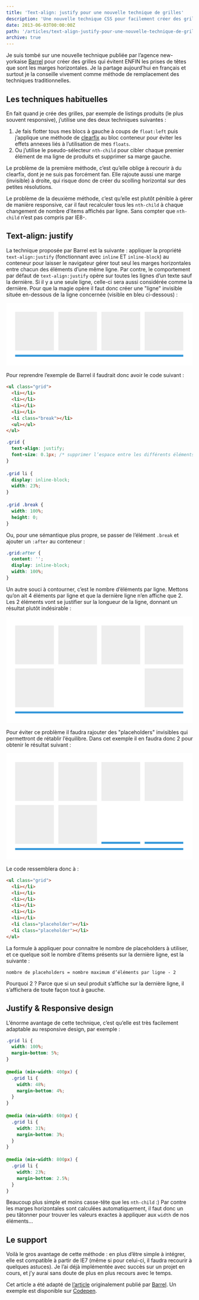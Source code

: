 ```yaml
---
title: 'Text-align: justify pour une nouvelle technique de grilles'
description: 'Une nouvelle technique CSS pour facilement créer des grilles.'
date: 2013-06-03T00:00:00Z
path: '/articles/text-align-justify-pour-une-nouvelle-technique-de-grilles/'
archive: true
---
```


Je suis tombé sur une nouvelle technique publiée par l’agence new-yorkaise [Barrel](http://www.barrelny.com/) pour créer des grilles qui évitent ENFIN les prises de têtes que sont les marges horizontales. Je la partage aujourd’hui en français et surtout je la conseille vivement comme méthode de remplacement des techniques traditionnelles.

## Les techniques habituelles

En fait quand je crée des grilles, par exemple de listings produits (le plus souvent responsive), j’utilise une des deux techniques suivantes :

1. Je fais flotter tous mes blocs à gauche à coups de `float:left` puis j’applique une méthode de [clearfix](http://nicolasgallagher.com/micro-clearfix-hack/) au bloc conteneur pour éviter les effets annexes liés à l’utilisation de mes `floats`.
2. Ou j’utilise le pseudo-sélecteur `nth-child` pour cibler chaque premier élément de ma ligne de produits et supprimer sa marge gauche.

Le problème de la première méthode, c’est qu’elle oblige à recourir à du clearfix, dont je ne suis pas forcément fan. Elle rajoute aussi une marge (invisible) à droite, qui risque donc de créer du scolling horizontal sur des petites résolutions.

Le problème de la deuxième méthode, c’est qu’elle est plutôt pénible à gérer de manière responsive, car il faut recalculer tous les `nth-child` à chaque changement de nombre d’items affichés par ligne. Sans compter que `nth-child` n’est pas compris par IE8-.

## Text-align: justify

La technique proposée par Barrel est la suivante : appliquer la propriété `text-align:justify` (fonctionnant avec `inline` ET `inline-block`) au conteneur pour laisser le navigateur gérer tout seul les marges horizontales entre chacun des éléments d’une même ligne. Par contre, le comportement par défaut de `text-align:justify` opère sur toutes les lignes d’un texte sauf la dernière. Si il y a une seule ligne, celle-ci sera aussi considérée comme la dernière. Pour que la magie opère il faut donc créer une "ligne" invisible située en-dessous de la ligne concernée (visible en bleu ci-dessous) :

![Justify 1](../../images/justify-1.jpg)

Pour reprendre l’exemple de Barrel il faudrait donc avoir le code suivant :

```html
<ul class="grid">
  <li></li>
  <li></li>
  <li></li>
  <li></li>
  <li class="break"></li>
  <ul></ul>
</ul>
```

```css
.grid {
  text-align: justify;
  font-size: 0.1px; /* supprimer l’espace entre les différents éléments */
}

.grid li {
  display: inline-block;
  width: 23%;
}

.grid .break {
  width: 100%;
  height: 0;
}
```

Ou, pour une sémantique plus propre, se passer de l’élément `.break` et ajouter un `:after` au conteneur :

```css
.grid:after {
  content: '';
  display: inline-block;
  width: 100%;
}
```

Un autre souci à contourner, c’est le nombre d’éléments par ligne. Mettons qu’on ait 4 éléments par ligne et que la dernière ligne n’en affiche que 2. Les 2 éléments vont se justifier sur la longueur de la ligne, donnant un résultat plutôt indésirable :

![Justify 2](../../images/justify-2.jpg)

Pour éviter ce problème il faudra rajouter des "placeholders" invisibles qui permettront de rétablir l’équilibre. Dans cet exemple il en faudra donc 2 pour obtenir le résultat suivant :

![Justify 3](../../images/justify-3.jpg)

Le code ressemblera donc à :

```html
<ul class="grid">
  <li></li>
  <li></li>
  <li></li>
  <li></li>
  <li></li>
  <li></li>
  <li class="placeholder"></li>
  <li class="placeholder"></li>
</ul>
```

La formule à appliquer pour connaitre le nombre de placeholders à utiliser, et ce quelque soit le nombre d’items présents sur la dernière ligne, est la suivante :

```
nombre de placeholders = nombre maximum d’éléments par ligne - 2
```

Pourquoi 2 ? Parce que si un seul produit s’affiche sur la dernière ligne, il s’affichera de toute façon tout à gauche.

## Justify & Responsive design

L’énorme avantage de cette technique, c’est qu’elle est très facilement adaptable au responsive design, par exemple :

```css
.grid li {
  width: 100%;
  margin-bottom: 5%;
}

@media (min-width: 400px) {
  .grid li {
    width: 48%;
    margin-bottom: 4%;
  }
}

@media (min-width: 600px) {
  .grid li {
    width: 31%;
    margin-bottom: 3%;
  }
}

@media (min-width: 800px) {
  .grid li {
    width: 23%;
    margin-bottom: 2.5%;
  }
}
```

Beaucoup plus simple et moins casse-tête que les `nth-child` :) Par contre les marges horizontales sont calculées automatiquement, il faut donc un peu tâtonner pour trouver les valeurs exactes à appliquer aux `width` de nos éléments…

## Le support

Voilà le gros avantage de cette méthode : en plus d’être simple à intégrer, elle est compatible à partir de IE7 (même si pour celui-ci, il faudra recourir à quelques astuces). Je l’ai déjà implémentée avec succès sur un projet en cours, et j’y aurai sans doute de plus en plus recours avec le temps.

<p class="info">Cet article a été adapté de <a href="http://www.barrelny.com/blog/text-align-justify-and-rwd/">l’article</a> originalement publié par <a href="http://www.barrelny.com/">Barrel</a>. Un exemple est disponible sur <a href="http://codepen.io/patrickkunka/pen/GECBF">Codepen</a>.</p>
